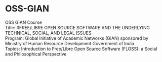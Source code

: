 # OSS-GIAN
OSS GIAN Course  
Title: #FREE/LIBRE OPEN SOURCE SOFTWARE AND THE UNDERLYING TECHNICAL, SOCIAL, AND LEGAL ISSUES  
Program: Global Initiative of Academic Networks (GIAN) sponsored by Ministry of Human Resource Development Government of India  
Topics: Introduction to Free/Libre Open Source Software (FLOSS): a Social and Philosophical Perspective
